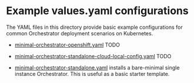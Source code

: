 # Example values.yaml configurations

The YAML files in this directory provide basic example configurations for common 
Orchestrator deployment scenarios on Kubernetes.

* [minimal-orchestrator-openshift.yaml](./minimal-orchestrator-openshift.yaml) TODO

* [minimal-orchestrator-standalone-cloud-local-config.yaml](./minimal-orchestrator-standalone-cloud-local-config.yaml) TODO

* [minimal-orchestrator-standalone.yaml](./minimal-orchestrator-standalone.yaml) 
installs a bare-minimal single instance Orchestrator. This is useful as a basic 
starter template.
